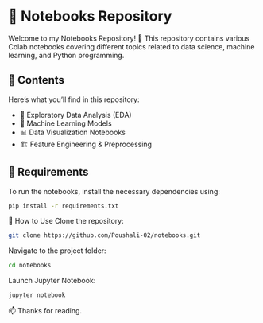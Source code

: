 # 📂 Notebooks Repository
Welcome to my Notebooks Repository! 🚀 This repository contains various Colab notebooks covering different topics related to data science, machine learning, and Python programming.

## 📌 Contents
Here’s what you’ll find in this repository:

- 📝 Exploratory Data Analysis (EDA)
- 🤖 Machine Learning Models
- 📊 Data Visualization Notebooks
- 🏗️ Feature Engineering & Preprocessing

## 🔧 Requirements
To run the notebooks, install the necessary dependencies using:

```bash
pip install -r requirements.txt
```

🚀 How to Use
Clone the repository:
```bash
git clone https://github.com/Poushali-02/notebooks.git
```
Navigate to the project folder:
```bash
cd notebooks
```
Launch Jupyter Notebook:
```bash
jupyter notebook
```

📫 Thanks for reading.
